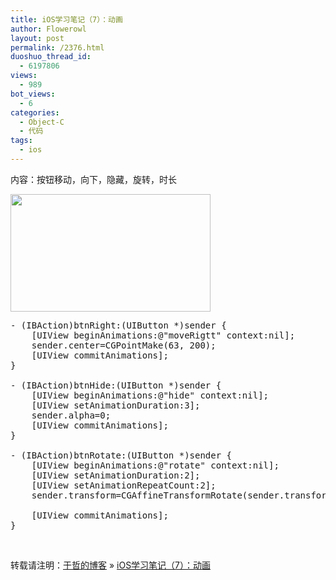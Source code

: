 ```yaml
---
title: iOS学习笔记（7）：动画
author: Flowerowl
layout: post
permalink: /2376.html
duoshuo_thread_id:
  - 6197806
views:
  - 989
bot_views:
  - 6
categories:
  - Object-C
  - 代码
tags:
  - ios
---
```

内容：按钮移动，向下，隐藏，旋转，时长

[<img class="alignnone size-full wp-image-2377" title="animation" src="http://lazynight.me/wp-content/uploads/2012/08/animation.jpg" alt="" width="320" height="188" />][1]

<pre class="lang:default decode:true ">- (IBAction)btnRight:(UIButton *)sender {
    [UIView beginAnimations:@"moveRigtt" context:nil];
    sender.center=CGPointMake(63, 200);
    [UIView commitAnimations];
}

- (IBAction)btnHide:(UIButton *)sender {
    [UIView beginAnimations:@"hide" context:nil];
    [UIView setAnimationDuration:3];
    sender.alpha=0;
    [UIView commitAnimations];
}

- (IBAction)btnRotate:(UIButton *)sender {
    [UIView beginAnimations:@"rotate" context:nil];
    [UIView setAnimationDuration:2];
    [UIView setAnimationRepeatCount:2];
    sender.transform=CGAffineTransformRotate(sender.transform,M_PI_2);

    [UIView commitAnimations];
}</pre>

&nbsp;

转载请注明：[于哲的博客][2] &raquo; [iOS学习笔记（7）：动画][3]

 [1]: http://lazynight.me/wp-content/uploads/2012/08/animation.jpg
 [2]: http://localhost/wordpress
 [3]: http://localhost/wordpress/2376.html